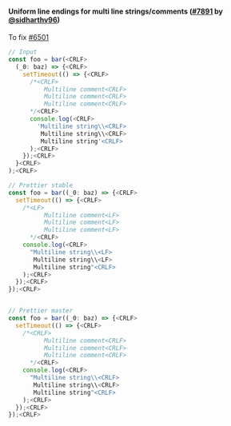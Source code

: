 
#### Uniform line endings for multi line strings/comments ([#7891](https://github.com/prettier/prettier/pull/7891) by [@sidharthv96](https://github.com/sidharthv96))

To fix [#6501](https://github.com/prettier/prettier/issues/6501)

<!-- prettier-ignore -->
```javascript
// Input
const foo = bar(<CRLF>
  (_0: baz) => {<CRLF>
    setTimeout(() => {<CRLF>
      /*<CRLF>
          Multiline comment<CRLF>
          Multiline comment<CRLF>
          Multiline comment<CRLF>
      */<CRLF>
      console.log(<CRLF>
        'Multiline string\\<CRLF>
         Multiline string\\<CRLF>
         Multiline string'<CRLF>
      );<CRLF>
    });<CRLF>
  }<CRLF>
);<CRLF>

// Prettier stable
const foo = bar((_0: baz) => {<CRLF>
  setTimeout(() => {<CRLF>
    /*<LF>
          Multiline comment<LF>
          Multiline comment<LF>
          Multiline comment<LF>
      */<CRLF>
    console.log(<CRLF>
      "Multiline string\\<LF>
       Multiline string\\<LF>
       Multiline string"<CRLF>
    );<CRLF>
  });<CRLF>
});<CRLF>


// Prettier master
const foo = bar((_0: baz) => {<CRLF>
  setTimeout(() => {<CRLF>
    /*<CRLF>
          Multiline comment<CRLF>
          Multiline comment<CRLF>
          Multiline comment<CRLF>
      */<CRLF>
    console.log(<CRLF>
      "Multiline string\\<CRLF>
       Multiline string\\<CRLF>
       Multiline string"<CRLF>
    );<CRLF>
  });<CRLF>
});<CRLF>

```
